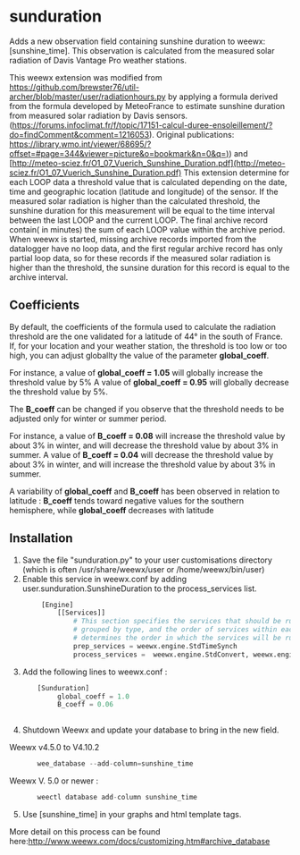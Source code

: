 # sunduration
Adds a new observation field containing sunshine duration to weewx: [sunshine_time]. This observation is calculated from the measured solar radiation of Davis Vantage Pro weather stations.

This weewx extension was modified from https://github.com/brewster76/util-archer/blob/master/user/radiationhours.py  by applying a formula derived from the formula developed by MeteoFrance to estimate sunshine duration from measured solar radiation by Davis sensors. (https://forums.infoclimat.fr/f/topic/17151-calcul-duree-ensoleillement/?do=findComment&comment=1216053). Original publications: [https://library.wmo.int/viewer/68695/?offset=#page=344&viewer=picture&o=bookmark&n=0&q=)](https://library.wmo.int/viewer/68695/?offset=#page=344&viewer=picture&o=bookmark&n=0&q=))  and [http://meteo-sciez.fr/O1_07_Vuerich_Sunshine_Duration.pdf](http://meteo-sciez.fr/O1_07_Vuerich_Sunshine_Duration.pdf) 
This extension determine for each LOOP data a threshold value that is calculated depending on the date, time and geographic location (latitude and longitude) of the sensor. If the measured solar radiation is higher than the calculated threshold, the sunshine duration for this measurement will be equal to the time interval between the last LOOP and the current LOOP.  The final archive record contain( in minutes) the sum of each LOOP value within the archive period.
When weewx is started, missing archive records imported from the datalogger have no loop data, and the first regular archive record has only partial loop data, so for these records if the measured solar radiation is higher than the threshold, the sunsine duration for this record is equal to the archive interval.

## Coefficients
By default, the coefficients of the formula used to calculate the radiation threshold are the one validated for a latitude of 44° in the south of France.
If, for your location and your weather station, the threshold is too low or too high, you can adjust globallty the value of the parameter **global_coeff**.

For instance, a value of **global_coeff = 1.05** will globally increase the threshold value by 5%
A value of **global_coeff = 0.95** will globally decrease the threshold value by 5%.


The **B_coeff** can be changed if you observe that the threshold needs to be adjusted only for winter or summer period.

For instance, a value of **B_coeff = 0.08**  will increase the threshold value by about 3% in winter, and will decrease the threshold value by about 3% in summer.
A value of **B_coeff = 0.04** will decrease the threshold value by about 3% in winter, and will increase the threshold value by about 3% in summer.

A variability of **global_coeff** and **B_coeff** has been observed in relation to latitude : **B_coeff** tends toward negative values for the southern hemisphere, while **global_coeff** decreases with latitude
## Installation
  1. Save the file "sunduration.py" to your user customisations directory (which is often /usr/share/weewx/user or /home/weewx/bin/user)
  2. Enable this service in weewx.conf by adding user.sunduration.SunshineDuration to the process_services list.
```python
        [Engine]
            [[Services]]
                # This section specifies the services that should be run. They are
                # grouped by type, and the order of services within each group
                # determines the order in which the services will be run.
                prep_services = weewx.engine.StdTimeSynch
                process_services =  weewx.engine.StdConvert, weewx.engine.StdCalibrate, weewx.engine.StdQC, weewx.wxservices.StdWXCalculate, user.sunduration.SunshineDuration,
 ```
   3. Add the following lines to weewx.conf :
```python
       [Sunduration]
            global_coeff = 1.0
            B_coeff = 0.06
            
```
       
4. Shutdown Weewx and update your database to bring in the new field. 

Weewx v4.5.0  to V4.10.2
```python
       wee_database --add-column=sunshine_time
```

Weewx V. 5.0 or newer :
```python
       weectl database add-column sunshine_time
```
  
   5. Use [sunshine_time] in your graphs and html template tags.
   
   More detail on this process can be found here:http://www.weewx.com/docs/customizing.htm#archive_database
   

